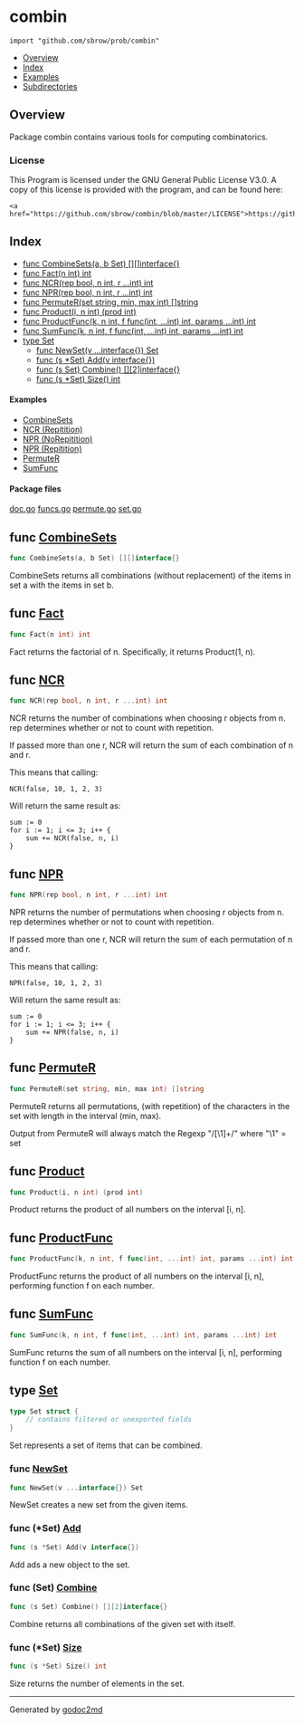 

# combin
`import "github.com/sbrow/prob/combin"`

* [Overview](#pkg-overview)
* [Index](#pkg-index)
* [Examples](#pkg-examples)
* [Subdirectories](#pkg-subdirectories)

## <a name="pkg-overview">Overview</a>
Package combin contains various tools for computing combinatorics.

### License
This Program is licensed under the GNU General Public License V3.0.
A copy of this license is provided with the program, and can be found
here:


	<a href="https://github.com/sbrow/combin/blob/master/LICENSE">https://github.com/sbrow/combin/blob/master/LICENSE</a>




## <a name="pkg-index">Index</a>
* [func CombineSets(a, b Set) [][]interface{}](#CombineSets)
* [func Fact(n int) int](#Fact)
* [func NCR(rep bool, n int, r ...int) int](#NCR)
* [func NPR(rep bool, n int, r ...int) int](#NPR)
* [func PermuteR(set string, min, max int) []string](#PermuteR)
* [func Product(i, n int) (prod int)](#Product)
* [func ProductFunc(k, n int, f func(int, ...int) int, params ...int) int](#ProductFunc)
* [func SumFunc(k, n int, f func(int, ...int) int, params ...int) int](#SumFunc)
* [type Set](#Set)
  * [func NewSet(v ...interface{}) Set](#NewSet)
  * [func (s *Set) Add(v interface{})](#Set.Add)
  * [func (s Set) Combine() [][2]interface{}](#Set.Combine)
  * [func (s *Set) Size() int](#Set.Size)

#### <a name="pkg-examples">Examples</a>
* [CombineSets](#example_CombineSets)
* [NCR (Repitition)](#example_NCR_repitition)
* [NPR (NoRepitition)](#example_NPR_noRepitition)
* [NPR (Repitition)](#example_NPR_repitition)
* [PermuteR](#example_PermuteR)
* [SumFunc](#example_SumFunc)

#### <a name="pkg-files">Package files</a>
[doc.go](/src/github.com/sbrow/prob/combin/doc.go) [funcs.go](/src/github.com/sbrow/prob/combin/funcs.go) [permute.go](/src/github.com/sbrow/prob/combin/permute.go) [set.go](/src/github.com/sbrow/prob/combin/set.go) 





## <a name="CombineSets">func</a> [CombineSets](/src/target/set.go?s=1180:1222#L50)
``` go
func CombineSets(a, b Set) [][]interface{}
```
CombineSets returns all combinations (without replacement)
of the items in set a with the items in set b.



## <a name="Fact">func</a> [Fact](/src/target/funcs.go?s=2640:2660#L113)
``` go
func Fact(n int) int
```
Fact returns the factorial of n. Specifically, it returns Product(1, n).



## <a name="NCR">func</a> [NCR](/src/target/funcs.go?s=428:467#L18)
``` go
func NCR(rep bool, n int, r ...int) int
```
NCR returns the number of combinations when choosing r objects from n. rep determines
whether or not to count with repetition.

If passed more than one r, NCR will return the sum of each combination of n and r.

This means that calling:


	NCR(false, 10, 1, 2, 3)

Will return the same result as:


	sum := 0
	for i := 1; i <= 3; i++ {
		sum += NCR(false, n, i)
	}



## <a name="NPR">func</a> [NPR](/src/target/funcs.go?s=1353:1392#L60)
``` go
func NPR(rep bool, n int, r ...int) int
```
NPR returns the number of permutations when choosing r objects from n. rep determines
whether or not to count with repetition.

If passed more than one r, NCR will return the sum of each permutation of n and r.

This means that calling:


	NPR(false, 10, 1, 2, 3)

Will return the same result as:


	sum := 0
	for i := 1; i <= 3; i++ {
		sum += NPR(false, n, i)
	}



## <a name="PermuteR">func</a> [PermuteR](/src/target/permute.go?s=242:290#L9)
``` go
func PermuteR(set string, min, max int) []string
```
PermuteR returns all permutations, (with repetition)
of the characters in the set with length in the interval (min, max).

Output from PermuteR will always match the Regexp "/[\1]+/" where "\1" = set



## <a name="Product">func</a> [Product](/src/target/funcs.go?s=1932:1965#L88)
``` go
func Product(i, n int) (prod int)
```
Product returns the product of all numbers on the interval [i, n].



## <a name="ProductFunc">func</a> [ProductFunc](/src/target/funcs.go?s=2152:2222#L94)
``` go
func ProductFunc(k, n int, f func(int, ...int) int, params ...int) int
```
ProductFunc returns the product of all numbers on the interval [i, n],
performing function f on each number.



## <a name="SumFunc">func</a> [SumFunc](/src/target/funcs.go?s=2415:2481#L104)
``` go
func SumFunc(k, n int, f func(int, ...int) int, params ...int) int
```
SumFunc returns the sum of all numbers on the interval [i, n],
performing function f on each number.




## <a name="Set">type</a> [Set](/src/target/set.go?s=89:132#L6)
``` go
type Set struct {
    // contains filtered or unexported fields
}

```
Set represents a set of items that can be combined.







### <a name="NewSet">func</a> [NewSet](/src/target/set.go?s=184:217#L11)
``` go
func NewSet(v ...interface{}) Set
```
NewSet creates a new set from the given items.





### <a name="Set.Add">func</a> (\*Set) [Add](/src/target/set.go?s=585:617#L27)
``` go
func (s *Set) Add(v interface{})
```
Add ads a new object to the set.




### <a name="Set.Combine">func</a> (Set) [Combine](/src/target/set.go?s=725:764#L32)
``` go
func (s Set) Combine() [][2]interface{}
```
Combine returns all combinations of the given set with itself.




### <a name="Set.Size">func</a> (\*Set) [Size](/src/target/set.go?s=1014:1038#L44)
``` go
func (s *Set) Size() int
```
Size returns the number of elements in the set.








- - -
Generated by [godoc2md](http://godoc.org/github.com/davecheney/godoc2md)
